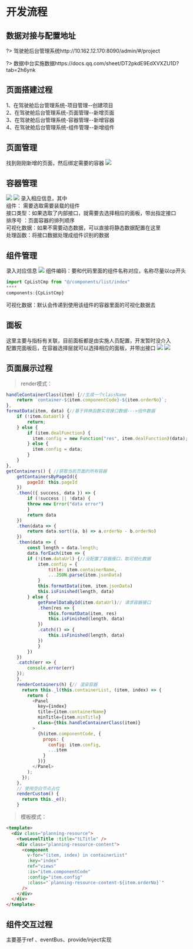 # 开发流程
## 数据对接与配置地址
?> 驾驶舱后台管理系统http://10.162.12.170:8090/admin/#/project

?> 数据中台实施数据https://docs.qq.com/sheet/DT2pkdE9EdXVXZU1D?tab=2h6ynk
## 页面搭建过程
1、在驾驶舱后台管理系统-项目管理--创建项目  
2、在驾驶舱后台管理系统-页面管理--新增页面  
3、在驾驶舱后台管理系统-容器管理--新增容器  
4、在驾驶舱后台管理系统-组件管理--新增组件

## 页面管理
找到刚刚新增的页面，然后绑定需要的容器
![](res/img1.png)
## 容器管理
![](res/img2.png)
![](res/img3.png)
录入相应信息，其中  
组件： 需要选取需要装载的组件  
接口类型：如果选取了内部接口，就需要去选择相应的面板，带出指定接口  
排序号 ：页面容器的排列顺序  
可视化数据：如果不需要动态数据，可以直接将静态数据配置在这里  
处理函数：将接口数据处理成组件识别的数据
## 组件管理
录入对应信息
![](res/img4.png)
组件编码：要和代码里面的组件名称对应，名称尽量以cp开头
```js
import CpListCmp from "@/components/list/index"
****
components:{CpListCmp}
```
可视化数据：默认会传递到使用该组件的容器里面的可视化数据去
## 面板
这里主要与指标有关联，目前面板都是由实施人员配置，开发暂时没介入  
配置完面板后，在容器选择层就可以选择相应的面板，并带出接口
![](res/img5.png)
![](res/img6.png)
## 页面展示过程
> render模式：

```js
handleContainerClass(item) {//生成一个className
    return `container-${item.componentCode}-${item.orderNo}`;
},
formatData(item, data) {//基于转换函数实现接口数据--->组件数据
    if (!item.dataUrl) {
        return;
    } else {
        if (item.dealFunction) {
          item.config = new Function("res", item.dealFunction)(data);
        } else {
          item.config = data;
        }
    }
},
getContainers() { //获取当前页面的所有容器
    getContainersByPageId({
        pageId: this.pageId
    })
    .then(({ success, data }) => {
        if (!success || !data) {
        throw new Error("data error")
        }
        return data
    })
    .then(data => {
        return data.sort((a, b) => a.orderNo - b.orderNo)
    })
    .then(data => {
        const length = data.length;
        data.forEach(item => {
        if (!item.dataUrl) {//没配置了容器接口，取可视化数据
            item.config = {
                title: item.containerName,
                ...JSON.parse(item.jsonData)
            }
            this.formatData(item, item.jsonData)
            this.isFinished(length, data)
        } else {
            getPanelDataById(item.dataUrl)// 请求容器接口
            .then(res => {
                this.formatData(item, res)
                this.isFinished(length, data)
            })
            .catch(() => {
                this.isFinished(length, data)
            })
            }
        })
    })
    .catch(err => {
        console.error(err)
    });
    },
    renderContainers(h) {// 渲染容器
      return this._l(this.containerList, (item, index) => {
        return (
          <Panel
            key={index}
            title={item.containerName}
            minTitle={item.minTitle}
            class={this.handleContainerClass(item)}
          >
            {h(item.componentCode, {
              props: {
                config: item.config,
                ...item
              }
            })}
          </Panel>
        );
      });
    },
    // 使用空白节点占位
    renderCustom() {
      return this._e();
    }
```
> 模板模式：

```html
<template>
  <div class="planning-resource">
    <twoLevelTitle :title="tLTitle" />
    <div class="planning-resource-content">
      <component
        v-for="(item, index) in containerList"
        :key="index"
        ref="views"
        :is="item.componentCode"
        :config="item.config"
        :class="`planning-resource-content-${item.orderNo}`"
      />
    </div>
  </div>
</template>
```

## 组件交互过程
主要基于ref 、eventBus、provide/inject实现